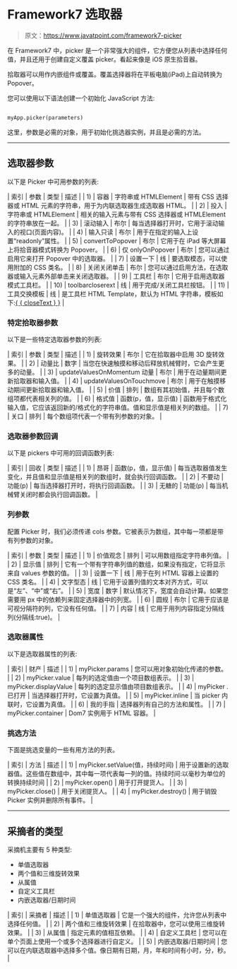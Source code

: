# Framework7 选取器

> 原文：<https://www.javatpoint.com/framework7-picker>

在 Framework7 中，picker 是一个非常强大的组件，它方便您从列表中选择任何值，并且还用于创建自定义覆盖 picker。看起来像是 iOS 原生拾音器。

拾取器可以用作内嵌组件或覆盖。覆盖选择器将在平板电脑(iPad)上自动转换为 Popover。

您可以使用以下语法创建一个初始化 JavaScript 方法:

```html

myApp.picker(parameters)

```

这里，参数是必需的对象，用于初始化挑选器实例，并且是必需的方法。

* * *

## 选取器参数

以下是 Picker 中可用参数的列表:

| 索引 | 参数 | 类型 | 描述 |
| 1) | 容器 | 字符串或 HTMLElement | 带有 CSS 选择器或 HTML 元素的字符串，用于为内联选取器生成选取器 HTML。 |
| 2) | 投入 | 字符串或 HTMLElement | 相关的输入元素与带有 CSS 选择器或 HTMLElement 的字符串放在一起。 |
| 3) | 滚动输入 | 布尔 | 每当选择器打开时，它用于滚动输入的视口(页面内容)。 |
| 4) | 输入只读 | 布尔 | 用于在指定的输入上设置“readonly”属性。 |
| 5) | convertToPopover | 布尔 | 它用于在 iPad 等大屏幕上将拾音器模式转换为 Popover。 |
| 6) | 仅 onlyOnPopover | 布尔 | 您可以通过启用它来打开 Popover 中的选取器。 |
| 7) | 设置一下 | 线 | 要选取模态，可以使用附加的 CSS 类名。 |
| 8) | 关闭关闭单击 | 布尔 | 您可以通过启用方法，在选取器或输入元素外部单击来关闭选取器。 |
| 9) | 工具栏 | 布尔 | 它用于启用选取器模式工具栏。 |
| 10) | toolbarcloserext | 线 | 用于完成/关闭工具栏按钮。 |
| 11) | 工具交换模板 | 线 | 是工具栏 HTML Template，默认为 HTML 字符串，模板如下:[{ { closeText } }](#) |

### 特定拾取器参数

以下是一些特定选取器参数的列表:

| 索引 | 参数 | 类型 | 描述 |
| 1) | 旋转效果 | 布尔 | 它在拾取器中启用 3D 旋转效果。 |
| 2) | 动量比 | 数字 | 当您在快速触摸和移动后释放机械臂时，它会产生更多的动量。 |
| 3) | updateValuesOnMomentum 动量 | 布尔 | 用于在动量期间更新拾取器和输入值。 |
| 4) | updateValuesOnTouchmove | 布尔 | 用于在触摸移动期间更新拾取器和输入值。 |
| 5) | 价值 | 排列 | 数组有其初始值，并且每个数组项都代表相关列的值。 |
| 6) | 格式值 | 函数(p，值，显示值) | 函数用于格式化输入值，它应该返回新的/格式化的字符串值。值和显示值是相关列的数组。 |
| 7) | 关口 | 排列 | 每个数组项代表一个带有列参数的对象。 |

### 选取器参数回调

以下是 pickers 中可用的回调函数列表:

| 索引 | 回收 | 类型 | 描述 |
| 1) | 昂哥 | 函数(p，值，显示值) | 每当选取器值发生变化，并且值和显示值是相关列的数组时，就会执行回调函数。 |
| 2) | 不要动 | 功能(p) | 每当选择器打开时，将执行回调函数。 |
| 3) | 无糖的 | 功能(p) | 每当机械臂关闭时都会执行回调函数。 |

### 列参数

配置 Picker 时，我们必须传递 cols 参数。它被表示为数组，其中每一项都是带有列参数的对象。

| 索引 | 参数 | 类型 | 描述 |
| 1) | 价值观念 | 排列 | 可以用数组指定字符串列值。 |
| 2) | 显示值 | 排列 | 它有一个带有字符串列值的数组，如果没有指定，它将显示来自 values 参数的值。 |
| 3) | 设置一下 | 线 | 用于在列 HTML 容器上设置的 CSS 类名。 |
| 4) | 文字型态 | 线 | 它用于设置列值的文本对齐方式，可以是“左”、“中”或“右”。 |
| 5) | 宽度 | 数字 | 默认情况下，宽度会自动计算。如果您需要用 px 中的依赖列来固定选择器中的列宽。 |
| 6) | 圆规 | 布尔 | 它用于应该是可视分隔符的列，它没有任何值。 |
| 7) | 内容 | 线 | 它用于用列内容指定分隔线列(分隔线:true)。 |

### 选取器属性

以下是选取器属性的列表:

| 索引 | 财产 | 描述 |
| 1) | myPicker.params | 您可以用对象初始化传递的参数。 |
| 2) | myPicker.value | 每列的选定值由一个项目数组表示。 |
| 3) | myPicker.displayValue | 每列的选定显示值由项目数组表示。 |
| 4) | myPicker .已打开 | 当选择器打开时，它设置为真值。 |
| 5) | myPicker.inline | 当 picker 内联时，它设置为真值。 |
| 6) | 我的手指 | 选择器列有自己的方法和属性。 |
| 7) | myPicker.container | Dom7 实例用于 HTML 容器。 |

### 挑选方法

下面是挑选变量的一些有用方法的列表。

| 索引 | 方法 | 描述 |
| 1) | myPicker.setValue(值，持续时间) | 用于设置新的选取器值。这些值在数组中，其中每一项代表每一列的值。持续时间:以毫秒为单位的转换持续时间 |
| 2) | myPicker.open() | 用于打开提货人。 |
| 3) | myPicker.close() | 用于关闭提货人。 |
| 4) | myPicker.destroy() | 用于销毁 Picker 实例并删除所有事件。 |

* * *

## 采摘者的类型

采摘机主要有 5 种类型:

*   单值选取器
*   两个值和三维旋转效果
*   从属值
*   自定义工具栏
*   内嵌选取器/日期时间

| 索引 | 采摘者 | 描述 |
| 1) | 单值选取器 | 它是一个强大的组件，允许您从列表中选择任何值。 |
| 2) | 两个值和三维旋转效果 | 在拾取器中，您可以使用三维旋转效果。 |
| 3) | 从属值 | 指定元素的值相互依赖。 |
| 4) | 自定义工具栏 | 您可以在单个页面上使用一个或多个选择器进行自定义。 |
| 5) | 内嵌选取器/日期时间 | 您可以在内联选取器中选择多个值。像日期有日期，月，年和时间有小时，分，秒。 |